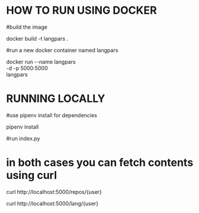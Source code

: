 # HOW TO RUN USING DOCKER

#build the image

docker build -t langpars .

#run a new docker container named langpars

docker run --name langpars \
    -d -p 5000:5000 \
    langpars

# RUNNING LOCALLY
#use pipenv install for dependencies

pipenv install

#run index.py

# in both cases you can fetch contents using curl
curl http://localhost:5000/repos/{user}

curl http://localhost:5000/lang/{user}
